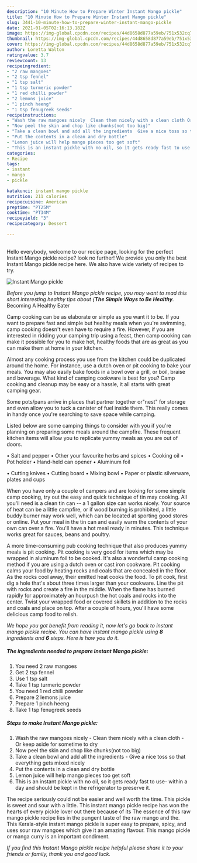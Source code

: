 ```yaml
---
description: "10 Minute How to Prepare Winter Instant Mango pickle"
title: "10 Minute How to Prepare Winter Instant Mango pickle"
slug: 3441-10-minute-how-to-prepare-winter-instant-mango-pickle
date: 2021-01-05T02:16:13.182Z
image: https://img-global.cpcdn.com/recipes/44d8658d877a59eb/751x532cq70/instant-mango-pickle-recipe-main-photo.jpg
thumbnail: https://img-global.cpcdn.com/recipes/44d8658d877a59eb/751x532cq70/instant-mango-pickle-recipe-main-photo.jpg
cover: https://img-global.cpcdn.com/recipes/44d8658d877a59eb/751x532cq70/instant-mango-pickle-recipe-main-photo.jpg
author: Loretta Walton
ratingvalue: 3.7
reviewcount: 13
recipeingredient:
- "2 raw mangoes"
- "2 tsp fennel"
- "1 tsp salt"
- "1 tsp turmeric powder"
- "1 red chilli powder"
- "2 lemons juice"
- "1 pinch heeng"
- "1 tsp fenugreek seeds"
recipeinstructions:
- "Wash the raw mangoes nicely  Clean them nicely with a clean cloth Or keep aside for sometime to dry"
- "Now peel the skin and chop like chunks(not too big)"
- "Take a clean bowl and add all the ingredients  Give a nice toss so that everything gets mixed nicely"
- "Put the contents in a clean and dry bottle"
- "Lemon juice will help mango pieces too get soft"
- "This is an instant pickle with no oil, so it gets ready fast to use- within a day and should be kept in the refrigerator to preserve it."
categories:
- Recipe
tags:
- instant
- mango
- pickle

katakunci: instant mango pickle 
nutrition: 211 calories
recipecuisine: American
preptime: "PT25M"
cooktime: "PT34M"
recipeyield: "3"
recipecategory: Dessert

---
```

<br>
Hello everybody, welcome to our recipe page, looking for the perfect Instant Mango pickle recipe? look no further! We provide you only the best Instant Mango pickle recipe here. We also have wide variety of recipes to try.
<br>


![Instant Mango pickle](https://img-global.cpcdn.com/recipes/44d8658d877a59eb/751x532cq70/instant-mango-pickle-recipe-main-photo.jpg)

<i>Before you jump to Instant Mango pickle recipe, you may want to read this short interesting healthy tips about {<strong>The Simple Ways to Be Healthy</strong>.</i>
Becoming A Healthy Eater

    
Camp cooking can be as elaborate or simple as you want it to be. If you want to prepare fast and simple but healthy meals when you're swimming, camp cooking doesn't even have to require a fire. However, if you are interested in ridding your camping trip using a feast, then camp cooking can make it possible for you to make hot, healthy foods that are as great as you can make them at home in your kitchen.

 Almost any cooking process you use from the kitchen could be duplicated around the home. For instance, use a dutch oven or pit cooking to bake your meals. You may also easily bake foods in a bowl over a grill, or boil, braise and beverage. What kind of camping cookware is best for you? Camp cooking and cleanup may be easy or a hassle, it all starts with great camping gear.

Some pots/pans arrive in places that partner together or"nest" for storage and even allow you to tuck a canister of fuel inside them. This really comes in handy once you're searching to save space while camping.

Listed below are some camping things to consider with you if you're planning on preparing some meals around the campfire. These frequent kitchen items will allow you to replicate yummy meals as you are out of doors.

• Salt and pepper
• Other your favourite herbs and spices
• Cooking oil
• Pot holder
• Hand-held can opener
• Aluminum foil

• Cutting knives
• Cutting board
• Mixing bowl
• Paper or plastic silverware, plates and cups

When you have only a couple of campers and are looking for some simple camp cooking, try out the easy and quick technique of tin may cooking. All you'll need is a clean tin can -- a 1 gallon size can works nicely. Your source of heat can be a little campfire, or if wood burning is prohibited, a little buddy burner may work well, which can be located at sporting good stores or online. Put your meal in the tin can and easily warm the contents of your own can over a fire. You'll have a hot meal ready in minutes.  This technique works great for sauces, beans and poultry.

A more time-consuming pub cooking technique that also produces yummy meals is pit cooking. Pit cooking is very good for items which may be wrapped in aluminum foil to be cooked.  It's also a wonderful camp cooking method if you are using a dutch oven or cast iron cookware. Pit cooking calms your food by heating rocks and coals that are concealed in the floor. As the rocks cool away, their emitted heat cooks the food. To pit cook, first dig a hole that's about three times larger than your cookware. Line the pit with rocks and create a fire in the middle. When the flame has burned rapidly for approximately an hourpush the hot coals and rocks into the center. Twist your wrapped food or covered skillets in addition to the rocks and coals and place on top. After a couple of hours, you'll have some delicious camp food to relish.


<i>We hope you got benefit from reading it, now let's go back to instant mango pickle recipe. You can have instant mango pickle using <strong>8</strong> ingredients and <strong>6</strong> steps. Here is how you do it.
</i>

##### The ingredients needed to prepare Instant Mango pickle:

1. You need 2 raw mangoes
1. Get 2 tsp fennel
1. Use 1 tsp salt
1. Take 1 tsp turmeric powder
1. You need 1 red chilli powder
1. Prepare 2 lemons juice
1. Prepare 1 pinch heeng
1. Take 1 tsp fenugreek seeds


##### Steps to make Instant Mango pickle:

1. Wash the raw mangoes nicely  - Clean them nicely with a clean cloth - Or keep aside for sometime to dry
1. Now peel the skin and chop like chunks(not too big)
1. Take a clean bowl and add all the ingredients  - Give a nice toss so that everything gets mixed nicely
1. Put the contents in a clean and dry bottle
1. Lemon juice will help mango pieces too get soft
1. This is an instant pickle with no oil, so it gets ready fast to use- within a day and should be kept in the refrigerator to preserve it.


The recipe seriously could not be easier and well worth the time. This pickle is sweet and sour with a little. This instant mango pickle recipe has won the hearts of every pickle lover out there because of its The essence of this raw mango pickle recipe lies in the pungent taste of the raw mango and the. This Kerala-style instant mango pickle is super easy to prepare, spicy, and uses sour raw mangoes which give it an amazing flavour. This mango pickle or manga curry is an important condiment. 

<i>If you find this Instant Mango pickle recipe helpful please share it to your friends or family, thank you and good luck.</i>
